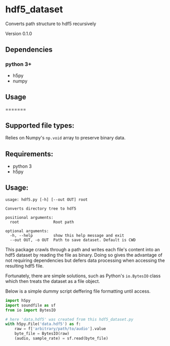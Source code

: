 # hdf5_dataset
Converts path structure to hdf5 recursively

Version 0.1.0

## Dependencies

### python 3+

- h5py
- numpy

## Usage
=======

## Supported file types:

Relies on Numpy's `np.void` array to preserve binary data.

## Requirements:
- python 3
- h5py

## Usage:

```
usage: hdf5.py [-h] [--out OUT] root

Converts directory tree to hdf5

positional arguments:
  root               Root path

optional arguments:
  -h, --help         show this help message and exit
  --out OUT, -o OUT  Path to save dataset. Default is CWD
```

This package crawls through a path and writes each file's content into an hdf5 dataset by reading the file as binary.
Doing so gives the advantage of not requiring dependencies but defers data processing when accessing the resulting hdf5 file.

Fortunately, there are simple solutions, such as Python's `io.BytesIO` class which then treats the dataset as a file object. 

Below is a simple dummy script deffering file formatting until access.

```python
import h5py
import soundfile as sf
from io import BytesIO

# here 'data.hdf5' was created from this hdf5_dataset.py
with h5py.File('data.hdf5') as f:
    raw = f['arbitrary/path/to/audio'].value
    byte_file = BytesIO(raw)
    (audio, sample_rate) = sf.read(byte_file)
```
